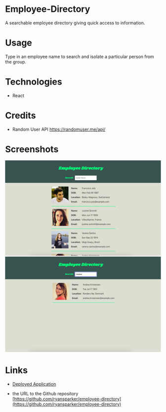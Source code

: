 # Employee-Directory
A searchable employee directory giving quick access to information.

# Usage
Type in an employee name to search and isolate a particular person from the group.

# Technologies
* React

# Credits
* Random User API 
https://randomuser.me/api/

# Screenshots 
![alt text](/public/employee-directory1.jpg)
![alt text](/public/employee-directory2.jpg)

# Links
* [Deployed Application](https://ryansparker.github.io/employee-directory/)

* the URL to the Github repository
[https://github.com/ryansparker/employee-directory](https://github.com/ryansparker/employee-directory)